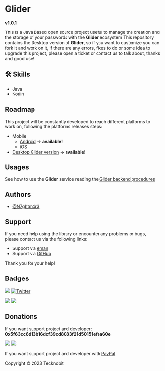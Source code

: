 # Glider

**v1.0.1**

This is a Java Based open source project useful to manage the creation and the storage of your
passwords with the **Glider** ecosystem This repository contains the Desktop version of **Glider**,
so if you want to customize you can fork it and work on it, if there are any errors, fixes to do or some
idea to upgrade this project, please open a ticket or contact us to talk about, thanks and good
use!

## 🛠 Skills

- Java
- Kotlin

## Roadmap

This project will be constantly developed to reach different platforms to work on, following the
platforms releases steps:

- Mobile
  - <a href="https://play.google.com/store/apps/details?id=com.tecknobit.glider">Android</a> -> **available!**
  - iOS
-  <a href="https://github.com/N7ghtm4r3/Glider-Desktop/releases/tag/1.0.0">Desktop Glider version</a> -> **available!**

## Usages

See how to use the **Glider** service reading the <a href="https://github.com/N7ghtm4r3/Glider#readme">
Glider backend procedures</a>

## Authors

- [@N7ghtm4r3](https://www.github.com/N7ghtm4r3)

## Support

If you need help using the library or encounter any problems or bugs, please contact us via the
following links:

- Support via <a href="mailto:infotecknobitcompany@gmail.com">email</a>
- Support via <a href="https://github.com/N7ghtm4r3/Glider-Desktop/issues/new">GitHub</a>

Thank you for your help!

## Badges

[![](https://img.shields.io/badge/Google_Play-414141?style=for-the-badge&logo=google-play&logoColor=white)](https://play.google.com/store/apps/developer?id=Tecknobit)
[![Twitter](https://img.shields.io/badge/Twitter-1DA1F2?style=for-the-badge&logo=twitter&logoColor=white)](https://twitter.com/tecknobit)

[![](https://img.shields.io/badge/Java-ED8B00?style=for-the-badge&logo=java&logoColor=white)](https://www.oracle.com/java/)
[![](https://img.shields.io/badge/Android-3DDC84?style=for-the-badge&logo=android&logoColor=white)](https://play.google.com/store/apps/details?id=com.tecknobit.glider)

## Donations

If you want support project and developer: **0x5f63cc6d13b16dcf39cd8083f21d50151efea60e**

![](https://img.shields.io/badge/Bitcoin-000000?style=for-the-badge&logo=bitcoin&logoColor=white)
![](https://img.shields.io/badge/Ethereum-3C3C3D?style=for-the-badge&logo=Ethereum&logoColor=white)

If you want support project and developer
with <a href="https://www.paypal.com/donate/?hosted_button_id=5QMN5UQH7LDT4">PayPal</a>

Copyright © 2023 Tecknobit
